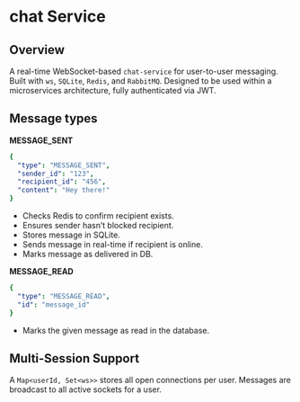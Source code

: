 # chat Service

## Overview
A real-time WebSocket-based `chat-service` for user-to-user messaging. Built with `ws`, `SQLite`, `Redis`, and `RabbitMQ`. Designed to be used within a microservices architecture, fully authenticated via JWT.

## Message types

**MESSAGE_SENT**

```yaml
{
  "type": "MESSAGE_SENT",
  "sender_id": "123",
  "recipient_id": "456",
  "content": "Hey there!"
}
```

- Checks Redis to confirm recipient exists.
- Ensures sender hasn’t blocked recipient.
- Stores message in SQLite.
- Sends message in real-time if recipient is online.
- Marks message as delivered in DB.

**MESSAGE_READ**

```yaml
{
  "type": "MESSAGE_READ",
  "id": "message_id"
}
```

- Marks the given message as read in the database.

## Multi-Session Support

A `Map<userId, Set<ws>>` stores all open connections per user.
Messages are broadcast to all active sockets for a user.


